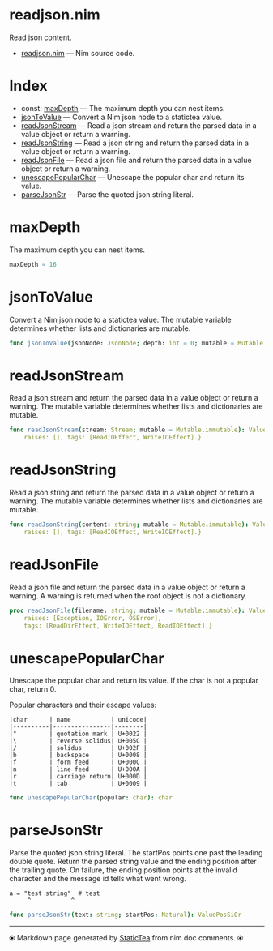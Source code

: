 # readjson.nim

Read json content.

* [readjson.nim](../src/readjson.nim) &mdash; Nim source code.
# Index

* const: [maxDepth](#maxdepth) &mdash; The maximum depth you can nest items.
* [jsonToValue](#jsontovalue) &mdash; Convert a Nim json node to a statictea value.
* [readJsonStream](#readjsonstream) &mdash; Read a json stream and return the parsed data in a value object or return a warning.
* [readJsonString](#readjsonstring) &mdash; Read a json string and return the parsed data in a value object or return a warning.
* [readJsonFile](#readjsonfile) &mdash; Read a json file and return the parsed data in a value object or return a warning.
* [unescapePopularChar](#unescapepopularchar) &mdash; Unescape the popular char and return its value.
* [parseJsonStr](#parsejsonstr) &mdash; Parse the quoted json string literal.

# maxDepth

The maximum depth you can nest items.

~~~nim
maxDepth = 16
~~~

# jsonToValue

Convert a Nim json node to a statictea value. The mutable variable determines whether lists and dictionaries are mutable.

~~~nim
func jsonToValue(jsonNode: JsonNode; depth: int = 0; mutable = Mutable.immutable): ValueOr
~~~

# readJsonStream

Read a json stream and return the parsed data in a value object or return a warning. The mutable variable determines whether lists and dictionaries are mutable.

~~~nim
func readJsonStream(stream: Stream; mutable = Mutable.immutable): ValueOr {.
    raises: [], tags: [ReadIOEffect, WriteIOEffect].}
~~~

# readJsonString

Read a json string and return the parsed data in a value object or return a warning. The mutable variable determines whether lists and dictionaries are mutable.

~~~nim
func readJsonString(content: string; mutable = Mutable.immutable): ValueOr {.
    raises: [], tags: [ReadIOEffect, WriteIOEffect].}
~~~

# readJsonFile

Read a json file and return the parsed data in a value object or return a warning. A warning is returned when the root object is not a dictionary.

~~~nim
proc readJsonFile(filename: string; mutable = Mutable.immutable): ValueOr {.
    raises: [Exception, IOError, OSError],
    tags: [ReadDirEffect, WriteIOEffect, ReadIOEffect].}
~~~

# unescapePopularChar

Unescape the popular char and return its value. If the char is
not a popular char, return 0.

 Popular characters and their escape values:

~~~
|char      | name           | unicode|
|----------|----------------|--------|
|"         | quotation mark | U+0022 |
|\         | reverse solidus| U+005C |
|/         | solidus        | U+002F |
|b         | backspace      | U+0008 |
|f         | form feed      | U+000C |
|n         | line feed      | U+000A |
|r         | carriage return| U+000D |
|t         | tab            | U+0009 |
~~~

~~~nim
func unescapePopularChar(popular: char): char
~~~

# parseJsonStr

Parse the quoted json string literal. The startPos points one
past the leading double quote.  Return the parsed string value
and the ending position after the trailing quote. On
failure, the ending position points at the invalid character and
the message id tells what went wrong.

~~~
a = "test string"  # test
     ^           ^
~~~

~~~nim
func parseJsonStr(text: string; startPos: Natural): ValuePosSiOr
~~~


---
⦿ Markdown page generated by [StaticTea](https://github.com/flenniken/statictea/) from nim doc comments. ⦿
